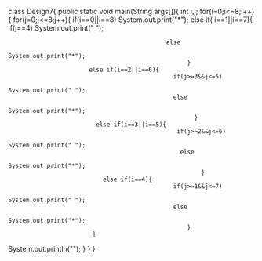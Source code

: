class Design7{
public static void main(String args[]){
 int i,j;
for(i=0;i<=8;i++){
       for(j=0;j<=8;j++){
                          if(i==0||i==8)
                                       System.out.print("*");
                          else if( i==1||i==7){
                                                  if(j==4)
                                                       System.out.print(" ");
                                                   
                                                 else
                                                        System.out.print("*");
                                                       }
                           else if(i==2||i==6){ 
                                                   if(j>=3&&j<=5)
                                                         System.out.print(" ");
                                                   else 
                                                          System.out.print("*");
                                                         }
                             else if(i==3||i==5){
                                                    if(j>=2&&j<=6)
                                                           System.out.print(" ");
                                                     else
                                                            System.out.print("*"); 
                                                           }                              
                               else if(i==4){                                  
                                                   if(j>=1&&j<=7)
                                                            System.out.print(" ");
                                                   else
                                                          System.out.print("*");  
                                                       }  
                            }
System.out.println("");
                  }
           }
}      
